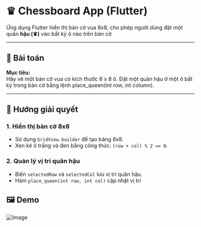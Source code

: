 # ♛ Chessboard  App (Flutter)

Ứng dụng Flutter hiển thị bàn cờ vua 8x8, cho phép người dùng đặt một quân **hậu (♛)** vào bất kỳ ô nào trên bàn cờ

---

## 🎯 Bài toán

**Mục tiêu:**  
Hãy vẽ một bàn cờ vua có kích thước 8 x 8 ô.
Đặt một quân hậu ở một ô bất kỳ trong bàn cờ bằng lệnh place_queen(int row, int column).

---

## 🧠 Hướng giải quyết

### 1. Hiển thị bàn cờ 8x8
- Sử dụng `GridView.builder` để tạo bảng 8x8.
- Xen kẽ ô trắng và đen bằng công thức: `(row + col) % 2 == 0`.

### 2. Quản lý vị trí quân hậu
- Biến `selectedRow` và `selectedCol` lưu vị trí quân hậu.
- Hàm `place_queen(int row, int col)` cập nhật vị trí 
## 🖼️ Demo

![Image](https://github.com/user-attachments/assets/a947e8ff-9420-4886-a289-0d94def47801)






